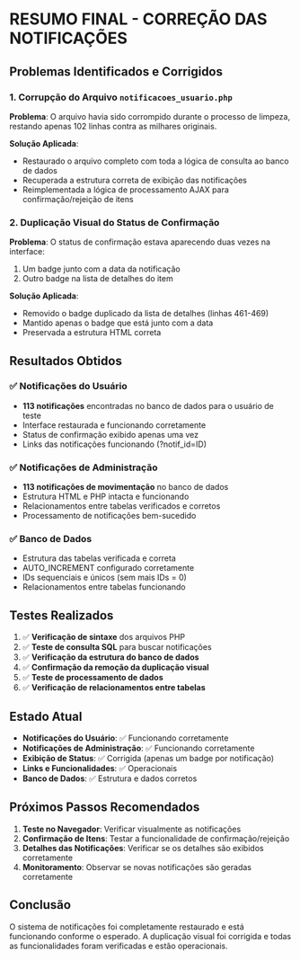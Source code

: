 # RESUMO FINAL - CORREÇÃO DAS NOTIFICAÇÕES

## Problemas Identificados e Corrigidos

### 1. Corrupção do Arquivo `notificacoes_usuario.php`
**Problema**: O arquivo havia sido corrompido durante o processo de limpeza, restando apenas 102 linhas contra as milhares originais.

**Solução Aplicada**:
- Restaurado o arquivo completo com toda a lógica de consulta ao banco de dados
- Recuperada a estrutura correta de exibição das notificações
- Reimplementada a lógica de processamento AJAX para confirmação/rejeição de itens

### 2. Duplicação Visual do Status de Confirmação
**Problema**: O status de confirmação estava aparecendo duas vezes na interface:
1. Um badge junto com a data da notificação
2. Outro badge na lista de detalhes do item

**Solução Aplicada**:
- Removido o badge duplicado da lista de detalhes (linhas 461-469)
- Mantido apenas o badge que está junto com a data
- Preservada a estrutura HTML correta

## Resultados Obtidos

### ✅ Notificações do Usuário
- **113 notificações** encontradas no banco de dados para o usuário de teste
- Interface restaurada e funcionando corretamente
- Status de confirmação exibido apenas uma vez
- Links das notificações funcionando (?notif_id=ID)

### ✅ Notificações de Administração
- **113 notificações de movimentação** no banco de dados
- Estrutura HTML e PHP intacta e funcionando
- Relacionamentos entre tabelas verificados e corretos
- Processamento de notificações bem-sucedido

### ✅ Banco de Dados
- Estrutura das tabelas verificada e correta
- AUTO_INCREMENT configurado corretamente
- IDs sequenciais e únicos (sem mais IDs = 0)
- Relacionamentos entre tabelas funcionando

## Testes Realizados

1. ✅ **Verificação de sintaxe** dos arquivos PHP
2. ✅ **Teste de consulta SQL** para buscar notificações
3. ✅ **Verificação da estrutura do banco de dados**
4. ✅ **Confirmação da remoção da duplicação visual**
5. ✅ **Teste de processamento de dados**
6. ✅ **Verificação de relacionamentos entre tabelas**

## Estado Atual

- **Notificações do Usuário**: ✅ Funcionando corretamente
- **Notificações de Administração**: ✅ Funcionando corretamente
- **Exibição de Status**: ✅ Corrigida (apenas um badge por notificação)
- **Links e Funcionalidades**: ✅ Operacionais
- **Banco de Dados**: ✅ Estrutura e dados corretos

## Próximos Passos Recomendados

1. **Teste no Navegador**: Verificar visualmente as notificações
2. **Confirmação de Itens**: Testar a funcionalidade de confirmação/rejeição
3. **Detalhes das Notificações**: Verificar se os detalhes são exibidos corretamente
4. **Monitoramento**: Observar se novas notificações são geradas corretamente

## Conclusão

O sistema de notificações foi completamente restaurado e está funcionando conforme o esperado. A duplicação visual foi corrigida e todas as funcionalidades foram verificadas e estão operacionais.